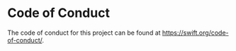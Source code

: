 # Code of Conduct

The code of conduct for this project can be found at https://swift.org/code-of-conduct/.

<!-- Copyright (c) 2024 Apple Inc and the Swift Project authors. All Rights Reserved. -->
